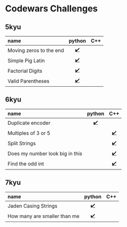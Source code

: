 # Codewars Challenges

## 5kyu
| name                     | python                                              | C++                                                 |
| :----------------------- | :-------------------------------------------------: | :-------------------------------------------------: | 
| Moving zeros to the end  | [✔️](./5kyu/python/moving_zeros_to_the_end.py)     | []()                                                | 
| Simple Pig Latin         | [✔️](./5kyu/python/simple_pig_latin.py)            | []()                                                | 
| Factorial Digits         | [✔️](./5kyu/python/factorial_digits.py)            | []()                                                | 
| Valid Parentheses        | [✔️](./5kyu/python/valid_parentheses.py)           | []()                                                | 



## 6kyu
| name                            | python                                              | C++                                                   |
| :------------------------------ | :-------------------------------------------------: | :-------------------------------------------------:   | 
| Duplicate encoder               | [✔️](./6kyu/python/duplicate_encoder.py)           | []()                                                  | 
| Multiples of 3 or 5             | []()                                                | [✔️](./6kyu/cpp/multiples_of_3_or_5.cpp)             | 
| Split Strings                   | []()                                                | [✔️](./6kyu/cpp/split_strings.cpp)                   | 
| Does my number look big in this | []()                                                | [✔️](./6kyu/cpp/does_my_number_look_big_in_this.cpp) | 
| Find the odd int                | []()                                                | [✔️](./6kyu/cpp/find_the_odd_int.cpp)                | 


## 7kyu
| name                         | python                                              | C++                                                 |
| :--------------------------- | :-------------------------------------------------: | :-------------------------------------------------: | 
| Jaden Casing Strings         | [✔️](./7kyu/python/jaden_casing_strings.py)         | []()                                                |
| How many are smaller than me | [✔️](./7kyu/python/how_many_are_smaller_than_me.py) | []()                                                |

